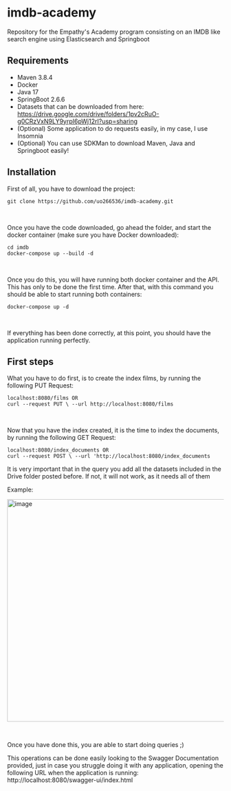 # imdb-academy
Repository for the Empathy's Academy program consisting on an IMDB like search engine using Elasticsearch and Springboot

## Requirements ##
- Maven 3.8.4
- Docker
- Java 17
- SpringBoot 2.6.6
- Datasets that can be downloaded from here: https://drive.google.com/drive/folders/1pv2cRuO-g0CRzVxN9LY9yrpI6pWj12rI?usp=sharing
- (Optional) Some application to do requests easily, in my case, I use Insomnia
- (Optional) You can use SDKMan to download Maven, Java and Springboot easily!

## Installation ##
First of all, you have to download the project: 
```
git clone https://github.com/uo266536/imdb-academy.git
```
&nbsp;

Once you have the code downloaded, go ahead the folder, and start the docker container (make sure you have Docker downloaded):
```
cd imdb
docker-compose up --build -d
```
&nbsp;

Once you do this, you will have running both docker container and the API. This has only to be done the first time.
After that, with this command you should be able to start running both containers:
```
docker-compose up -d
```
&nbsp;

If everything has been done correctly, at this point, you should have the application running perfectly.

## First steps ##
What you have to do first, is to create the index films, by running the following PUT Request:
```
localhost:8080/films OR 
curl --request PUT \ --url http://localhost:8080/films
```
&nbsp;

Now that you have the index created, it is the time to index the documents, by running the following GET Request:
```
localhost:8080/index_documents OR
curl --request POST \ --url 'http://localhost:8080/index_documents
```
It is very important that in the query you add all the datasets included in the Drive folder posted before. If not, it will not work, as it needs all of them

Example:
&nbsp;

<img width="517" alt="image" src="https://user-images.githubusercontent.com/60233035/170445320-c41185cf-2c17-402c-960d-978280df9dbb.png">


&nbsp;

Once you have done this, you are able to start doing queries ;)

This operations can be done easily looking to the Swagger Documentation provided, just in case you struggle doing it with any application, opening the following URL when the application is running: http://localhost:8080/swagger-ui/index.html
